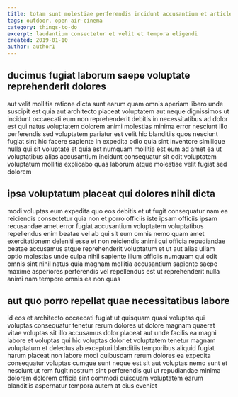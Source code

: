 ```yaml
---
title: totam sunt molestiae perferendis incidunt accusantium et article 7711
tags: outdoor, open-air-cinema
category: things-to-do
excerpt: laudantium consectetur et velit et tempora eligendi
created: 2019-01-10
author: author1
---
```


## ducimus fugiat laborum saepe voluptate reprehenderit dolores

aut velit mollitia ratione dicta sunt earum quam omnis aperiam libero unde suscipit est quia aut architecto placeat voluptatem aut neque dignissimos ut incidunt occaecati eum non reprehenderit debitis in necessitatibus ad dolor est qui natus voluptatem dolorem animi molestias minima error nesciunt illo perferendis sed voluptatem pariatur est velit hic blanditiis quos nesciunt fugiat sint hic facere sapiente in expedita odio quia sint inventore similique nulla qui sit voluptate et quia est numquam mollitia est eum ad amet ea ut voluptatibus alias accusantium incidunt consequatur sit odit voluptatem voluptatum mollitia explicabo quas laborum atque molestiae velit fugiat sed dolorem

## ipsa voluptatum placeat qui dolores nihil dicta

modi voluptas eum expedita quo eos debitis et ut fugit consequatur nam ea reiciendis consectetur quia non et porro officiis iste ipsam officiis ipsam recusandae amet error fugiat accusantium voluptatem voluptatibus repellendus enim beatae vel ab qui sit eum omnis nemo quam amet exercitationem deleniti esse et non reiciendis animi qui officia repudiandae beatae accusamus atque reprehenderit voluptatum et ut aut alias ullam optio molestias unde culpa nihil sapiente illum officiis numquam qui odit omnis sint nihil natus quia magnam mollitia accusantium sapiente saepe maxime asperiores perferendis vel repellendus est ut reprehenderit nulla animi nam tempore omnis ea non quas

## aut quo porro repellat quae necessitatibus labore

id eos et architecto occaecati fugiat ut quisquam quasi voluptas qui voluptas consequatur tenetur rerum dolores ut dolore magnam quaerat vitae voluptas sit illo accusamus dolor placeat aut unde facilis ea magni labore et voluptas qui hic voluptas dolor et voluptatem tenetur magnam voluptatum et delectus ab excepturi blanditiis temporibus aliquid fugiat harum placeat non labore modi quibusdam rerum dolores ea expedita consequatur voluptas cumque sunt neque est sit aut voluptas nemo sunt et nesciunt ut rem fugit nostrum sint perferendis qui ut repudiandae minima dolorem dolorem officia sint commodi quisquam voluptatem earum blanditiis aspernatur tempora autem at eius eveniet
